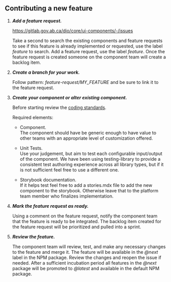 ## Contributing a new feature

1.  **_Add a feature request._**

    https://gitlab.gov.ab.ca/dio/core/ui-components/-/issues

    Take a second to search the existing components and feature requests to see if this feature is already implemented or requested, use the label _feature_ to search. Add a feature request, use the label _feature_. Once the feature request is created someone on the component team will create a backlog item.

2.  **_Create a branch for your work._**

    Follow pattern: _feature-request/MY_FEATURE_ and be sure to link it to the feature request.

3.  **_Create your component or alter existing component._**

    Before starting review the [coding standards](coding_standards.md).

    Required elements:
    - Component.  
    The component should have be generic enough to have value to other teams with an appropriate level of customization offered.

    - Unit Tests.  
    Use your judgement, but aim to test each configurable input/output of the component. We have been using testing-library to provide a consistent test authoring experience across all library types, but if it is not sufficient feel free to use a different one.

    - Storybook documentation.  
    If it helps test feel free to add a stories.mdx file to add the new component to the storybook. Otherwise leave that to the platform team member who finalizes implementation.  


4) **_Mark the feature request as ready._**

   Using a comment on the feature request, notify the component team that the feature is ready to be integrated. The backlog item created for the feature request will be prioritized and pulled into a sprint.

5) **_Review the feature._**

   The component team will review, test, and make any necessary changes to the feature and merge it. The feature will be available in the _@next_ label in the NPM package. Review the changes and reopen the issue if needed. After a sufficient incubation period all features in the _@next_ package will be promoted to _@latest_ and available in the default NPM package.
